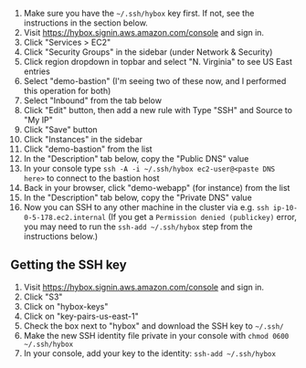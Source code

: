 1. Make sure you have the `~/.ssh/hybox` key first. If not, see the instructions in the section below.
1. Visit https://hybox.signin.aws.amazon.com/console and sign in.
1. Click "Services > EC2"
1. Click "Security Groups" in the sidebar (under Network & Security)
1. Click region dropdown in topbar and select "N. Virginia" to see US East entries
1. Select "demo-bastion" (I'm seeing two of these now, and I performed this operation for both)
1. Select "Inbound" from the tab below
1. Click "Edit" button, then add a new rule with Type "SSH" and Source to "My IP"
1. Click "Save" button
1. Click "Instances" in the sidebar
1. Click "demo-bastion" from the list
1. In the "Description" tab below, copy the "Public DNS" value
1. In your console type `ssh -A -i ~/.ssh/hybox ec2-user@<paste DNS here>` to connect to the bastion host
1. Back in your browser, click "demo-webapp" (for instance) from the list
1. In the "Description" tab below, copy the "Private DNS" value
1. Now you can SSH to any other machine in the cluster via e.g. `ssh ip-10-0-5-178.ec2.internal` (If you get a `Permission denied (publickey)` error, you may need to run the `ssh-add ~/.ssh/hybox` step from the instructions below.)

## Getting the SSH key

1. Visit https://hybox.signin.aws.amazon.com/console and sign in.
1. Click "S3"
1. Click on "hybox-keys"
1. Click on "key-pairs-us-east-1"
1. Check the box next to "hybox" and download the SSH key to `~/.ssh/`
1. Make the new SSH identity file private in your console with `chmod 0600 ~/.ssh/hybox`
1. In your console, add your key to the identity: `ssh-add ~/.ssh/hybox`
